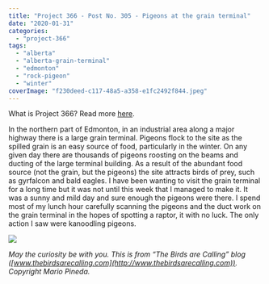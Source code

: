 ```yaml
---
title: "Project 366 - Post No. 305 - Pigeons at the grain terminal"
date: "2020-01-31"
categories: 
  - "project-366"
tags: 
  - "alberta"
  - "alberta-grain-terminal"
  - "edmonton"
  - "rock-pigeon"
  - "winter"
coverImage: "f230deed-c117-48a5-a358-e1fc2492f844.jpeg"
---
```


What is Project 366? Read more [here](https://thebirdsarecalling.com/2019/03/29/project-366/).

In the northern part of Edmonton, in an industrial area along a major highway there is a large grain terminal. Pigeons flock to the site as the spilled grain is an easy source of food, particularly in the winter. On any given day there are thousands of pigeons roosting on the beams and ducting of the large terminal building. As a result of the abundant food source (not the grain, but the pigeons) the site attracts birds of prey, such as gyrfalcon and bald eagles. I have been wanting to visit the grain terminal for a long time but it was not until this week that I managed to make it. It was a sunny and mild day and sure enough the pigeons were there. I spend most of my lunch hour carefully scanning the pigeons and the duct work on the grain terminal in the hopes of spotting a raptor, it with no luck. The only action I saw were kanoodling pigeons.

![](https://thebirdsarecallingandimustgo.files.wordpress.com/2020/01/f230deed-c117-48a5-a358-e1fc2492f844.jpeg?w=1024)

_May the curiosity be with you. This is from “The Birds are Calling” blog ([www.thebirdsarecalling.com](http://www.thebirdsarecalling.com)). Copyright Mario Pineda._

